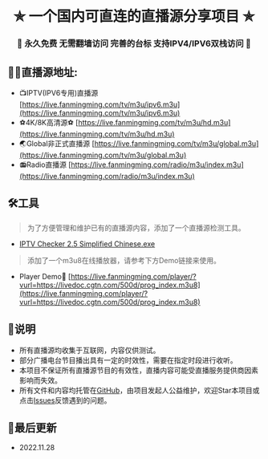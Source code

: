 <h1 align="center"> ✯ 一个国内可直连的直播源分享项目 ✯ </h1>

<h3 align="center">🔕 永久免费 无需翻墙访问 完善的台标 支持IPV4/IPV6双栈访问 🔕</h3>

## 🤹‍♂️直播源地址:
- 📺IPTV(IPV6专用)直播源 [https://live.fanmingming.com/tv/m3u/ipv6.m3u](https://live.fanmingming.com/tv/m3u/ipv6.m3u)
- ⚽4K/8K高清源⚽ [https://live.fanmingming.com/tv/m3u/hd.m3u](https://live.fanmingming.com/tv/m3u/hd.m3u)
- 🌏Global非正式直播源 [https://live.fanmingming.com/tv/m3u/global.m3u](https://live.fanmingming.com/tv/m3u/global.m3u)
- 📻Radio直播源 [https://live.fanmingming.com/radio/m3u/index.m3u](https://live.fanmingming.com/radio/m3u/index.m3u)

## 🛠️工具
> 为了方便管理和维护已有的直播源内容，添加了一个直播源检测工具。

- [IPTV Checker 2.5 Simplified Chinese.exe](https://live.fanmingming.com/tools/IPTV-Checker-2.5-Simplified-Chinese.exe)

> 添加了一个m3u8在线播放器，请参考下方Demo链接来使用。

- Player Demo🔗 [https://live.fanmingming.com/player/?vurl=https://livedoc.cgtn.com/500d/prog_index.m3u8](https://live.fanmingming.com/player/?vurl=https://livedoc.cgtn.com/500d/prog_index.m3u8)

## 📖说明
- 所有直播源均收集于互联网，内容仅供测试。
- 部分广播电台节目播出具有一定的时效性，需要在指定时段进行收听。
- 本项目不保证所有直播源节目的有效性，直播内容可能受直播服务提供商因素影响而失效。
- 所有文件和内容均托管在[GitHub](https://github.com/fanmingming/live)，由项目发起人公益维护，欢迎Star本项目或点击[Issues](https://github.com/fanmingming/live/issues)反馈遇到的问题。

## 📔最后更新
- 2022.11.28
